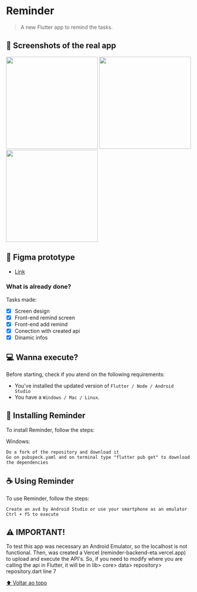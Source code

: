 # Reminder

<!---Esses são exemplos. Veja https://shields.io para outras pessoas ou para personalizar este conjunto de escudos. Você pode querer incluir dependências, status do projeto e informações de licença aqui--->

> A new Flutter app to remind the tasks.

## 📱 Screenshots of the real app

<img src="https://github.com/lavyoliveira/reminder/assets/94937715/02bb6dbf-2f08-483a-96f3-2460d43daad9" width="250">
<img src="https://github.com/lavyoliveira/reminder/assets/94937715/a05d5dcb-6841-441e-8833-745ea65dc02a" width="250">
<img src="https://github.com/lavyoliveira/reminder/assets/94937715/a1b0b7b0-cfd5-4ff5-90d2-df0faef3b929" width="250">

## 🎨 Figma prototype

* <a href="https://www.figma.com/file/6GEel4lflXRgSvZy1UtYOV/Untitled?type=design&node-id=0%3A1&mode=dev&t=pMsYBwRFCHdgSOIy-1">Link</a>

### What is already done?

Tasks made:

- [x] Screen design
- [x] Front-end remind screen
- [x] Front-end add remind
- [x] Conection with created api
- [x] Dinamic infos

## 💻 Wanna execute?

Before starting, check if you atend on the following requirements: 
<!---Estes são apenas requisitos de exemplo. Adicionar, duplicar ou remover conforme necessário--->
* You've installed the updated version of `Flutter / Node / Android Studio`
* You have a `Windows / Mac / Linux`.

## 🚀 Installing Reminder

To install Reminder, follow the steps:

Windows:
```
Do a fork of the repository and download it
Go on pubspeck.yaml and on terminal type "flutter pub get" to download the dependencies
```

## ☕ Using Reminder

To use Reminder, follow the steps:

```
Create an avd by Android Studio or use your smartphone as an emulator
Ctrl + f5 to execute
```

## ⚠️ IMPORTANT!

To test this app was necessary an Android Emulator, so the localhost is not functional. Then, was created a Vercel (reminder-backend-eta.vercel.app) to upload and execute the API's. So, if you need to modify where you are calling the api in Flutter, it will be in lib> core> data> repository> repository.dart line 7

[⬆ Voltar ao topo](#nome-do-projeto)<br>
